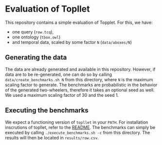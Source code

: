 # Evaluation of Topllet

This repository contains a simple evaluation of Topplet.
For this, we have:

- one query (`row.tcq`),
- one ontology (`tbox.owl`)
- and temporal data, scaled by some factor `N` (`data/aboxes/N`)

## Generating the data

The data are already generated and available in this repository.
However, if data are to be re-generated, one can do so by calling `data/create_benchmarks.sh N` from this directory, where `N` is the maximum scaling factor to generate.
The benchmarks are probabilistic in the behavior of the generated two-wheelers, therefore it takes an optional seed as well.
We used a maximum scaling factor of 30 and the seed 1.

## Executing the benchmarks

We expect a functioning version of `topllet` in your `PATH`.
For installation inscrutions of topllet, refer to the [README](https://github.com/lu-w/topllet/).
The benchmarks can simply be executed by calling `./execute_benchmarks.sh -c` from this directory.
The results will then be located in `results/row.csv`.
